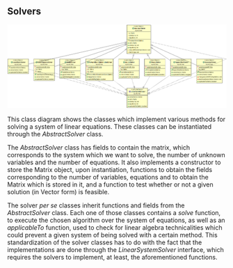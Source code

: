 ## Solvers

![image](uml/class_diagrams/solvers.png)

This class diagram shows the classes which implement various methods for solving a system of linear equations. These classes can be instantiated through the *AbstractSolver* class. 

The *AbstractSolver* class has fields to contain the matrix, which corresponds to the system which we want to solve, the number of unknown variables and the number of equations. It also implements a constructor to store the Matrix object, upon instantiation, functions to obtain the fields corresponding to the number of variables, equations and to obtain the Matrix which is stored in it, and a function to test whether or not a given solution (in Vector form) is feasible. 

The solver *per se* classes inherit functions and fields from the *AbstractSolver* class. Each one of those classes contains a *solve* function, to execute the chosen algorithm over the system of equations, as well as an *applicableTo* function, used to check for linear algebra technicalities which could prevent a given system of being solved with a certain method. This standardization of the solver classes has to do with the fact that the implementations are done through the *LinearSystemSolver* interface, which requires the solvers to implement, at least, the aforementioned functions.
